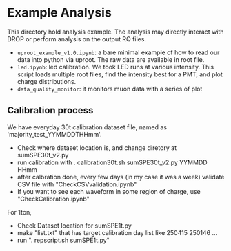 # Example Analysis

This directory hold analysis example. The analysis may directly interact with DROP or perform analysis on the output RQ files.

- `uproot_example_v1.0.ipynb`: a bare minimal example of how to read our data into python via uproot. The raw data are available in root file.
- `led.ipynb`: led calibration. We took LED runs at various intensity. This script loads multiple root files, find the intensity best for a PMT, and plot charge distributions.
- `data_quality_monitor`: it monitors muon data with a series of plot


## Calibration process

We have everyday 30t calibration dataset file, named as 'majority_test_YYMMDDTHHmm'.
- Check where dataset location is, and change diretory at sumSPE30t_v2.py
- run calibration with . calibration30t.sh sumSPE30t_v2.py YYMMDD HHmm
- after calbration done, every few days (in my case it was a week) validate CSV file with "CheckCSVvalidation.ipynb"
- If you want to see each waveform in some region of charge, use "CheckCalibration.ipynb"

For 1ton,
- Check Dataset location for sumSPE1t.py
- make "list.txt" that has target calibration day list like 250415 250146 ...
- run ". repscript.sh sumSPE1t.py"
